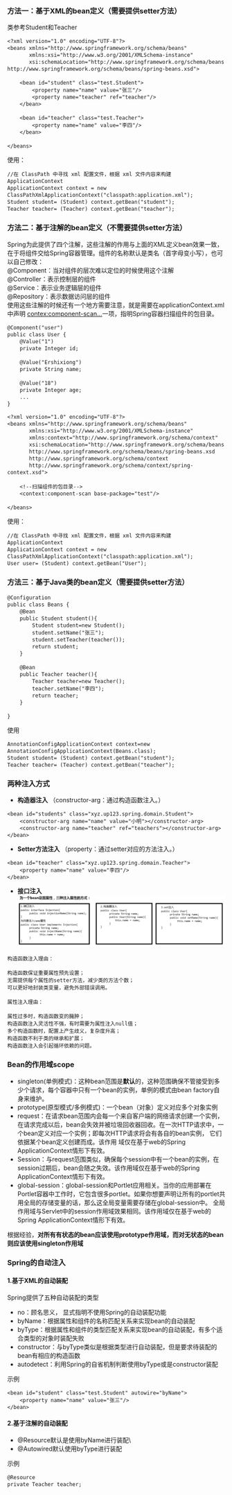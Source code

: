 ### 方法一：基于XML的bean定义（需要提供setter方法）

类参考Student和Teacher
```
<?xml version="1.0" encoding="UTF-8"?>
<beans xmlns="http://www.springframework.org/schema/beans"
       xmlns:xsi="http://www.w3.org/2001/XMLSchema-instance"
       xsi:schemaLocation="http://www.springframework.org/schema/beans http://www.springframework.org/schema/beans/spring-beans.xsd">
 
    <bean id="student" class="test.Student">
        <property name="name" value="张三"/>
        <property name="teacher" ref="teacher"/>
    </bean>
 
    <bean id="teacher" class="test.Teacher">
        <property name="name" value="李四"/>
    </bean>
 
</beans>
```
使用：
```
//在 ClassPath 中寻找 xml 配置文件，根据 xml 文件内容来构建 ApplicationContext
ApplicationContext context = new ClassPathXmlApplicationContext("classpath:application.xml");
Student student= (Student) context.getBean("student");
Teacher teacher= (Teacher) context.getBean("teacher");

```
### 方法二：基于注解的bean定义（不需要提供setter方法）
Spring为此提供了四个注解，这些注解的作用与上面的XML定义bean效果一致，在于将组件交给Spring容器管理。组件的名称默认是类名（首字母变小写），也可以自己修改：\
@Component：当对组件的层次难以定位的时候使用这个注解\
@Controller：表示控制层的组件\
@Service：表示业务逻辑层的组件\
@Repository：表示数据访问层的组件\
使用这些注解的时候还有一个地方需要注意，就是需要在applicationContext.xml中声明
<contex:component-scan...>一项，指明Spring容器扫描组件的包目录。

```
@Component("user")
public class User {
    @Value("1")
    private Integer id;

    @Value("Ershixiong")
    private String name;

    @Value("18")
    private Integer age;
    ...
}
```

```
<?xml version="1.0" encoding="UTF-8"?>
<beans xmlns="http://www.springframework.org/schema/beans"
       xmlns:xsi="http://www.w3.org/2001/XMLSchema-instance"
       xmlns:context="http://www.springframework.org/schema/context"
       xsi:schemaLocation="http://www.springframework.org/schema/beans
       http://www.springframework.org/schema/beans/spring-beans.xsd
       http://www.springframework.org/schema/context
       http://www.springframework.org/schema/context/spring-context.xsd">
 
    <!--扫描组件的包目录-->
    <context:component-scan base-package="test"/>
 
</beans>
```
使用：
```
//在 ClassPath 中寻找 xml 配置文件，根据 xml 文件内容来构建 ApplicationContext
ApplicationContext context = new ClassPathXmlApplicationContext("classpath:application.xml");
User user= (Student) context.getBean("User");
```

### 方法三：基于Java类的bean定义（需要提供setter方法）
```
@Configuration
public class Beans {
    @Bean
    public Student student(){
        Student student=new Student();
        student.setName("张三");
        student.setTeacher(teacher());
        return student;
    }

    @Bean
    public Teacher teacher(){
        Teacher teacher=new Teacher();
        teacher.setName("李四");
        return teacher;
    }

}
```

使用
```
AnnotationConfigApplicationContext context=new AnnotationConfigApplicationContext(Beans.class);
Student student= (Student) context.getBean("student");
Teacher teacher= (Teacher) context.getBean("teacher");
```

### 两种注入方式
- **构造器注入** （constructor-arg：通过构造函数注入。）
```
<bean id="students" class="xyz.up123.spring.domain.Student">
    <constructor-arg name="name" value="小明"></constructor-arg>
    <constructor-arg name="teacher" ref="teachers"></constructor-arg>
</bean>
``` 
- **Setter方法注入** （property：通过setter对应的方法注入。）
```
<bean id="teacher" class="xyz.up123.spring.domain.Teacher">
    <property name="name" value="李四"/>
</bean>
```
- **接口注入**
![image](../spring/src/main/resources/img/zhuru.png)
```
构造函数注入理由：

构造函数保证重要属性预先设置；
无需提供每个属性的setter方法，减少类的方法个数；
可以更好地封装类变量，避免外部错误调用。

属性注入理由：

属性过多时，构造函数变的臃肿；
构造函数注入灵活性不强，有时需要为属性注入null值；
多个构造函数时，配置上产生歧义，复杂度升高；
构造函数不利于类的继承和扩展；
构造函数注入会引起循环依赖的问题。 
```
### Bean的作用域scope
- singleton(单例模式)：这种bean范围是**默认**的，这种范围确保不管接受到多少个请求，每个容器中只有一个bean的实例，单例的模式由bean factory自身来维护。
- prototype(原型模式/多例模式)：一个bean（对象）定义对应多个对象实例
- request：在请求bean范围内会每一个来自客户端的网络请求创建一个实例，在请求完成以后，bean会失效并被垃圾回收器回收。在一次HTTP请求中，一个bean定义对应一个实例；即每次HTTP请求将会有各自的bean实例， 它们依据某个bean定义创建而成。该作用 域仅在基于web的Spring ApplicationContext情形下有效。
- Session：与request范围类似，确保每个session中有一个bean的实例，在session过期后，bean会随之失效。该作用域仅在基于web的Spring ApplicationContext情形下有效。
- global-session：global-session和Portlet应用相关。当你的应用部署在Portlet容器中工作时，它包含很多portlet。如果你想要声明让所有的portlet共用全局的存储变量的话，那么这全局变量需要存储在global-session中。
全局作用域与Servlet中的session作用域效果相同。该作用域仅在基于web的Spring ApplicationContext情形下有效。

根据经验，**对所有有状态的bean应该使用prototype作用域，而对无状态的bean则应该使用singleton作用域**

### Spring的自动注入

#### 1.基于XML的自动装配
Spring提供了五种自动装配的类型
- no：顾名思义， 显式指明不使用Spring的自动装配功能
- byName：根据属性和组件的名称匹配关系来实现bean的自动装配
- byType：根据属性和组件的类型匹配关系来实现bean的自动装配，有多个适合类型的对象时装配失败
- constructor：与byType类似是根据类型进行自动装配，但是要求待装配的bean有相应的构造函数
- autodetect：利用Spring的自省机制判断使用byType或是constructor装配

示例
```
<bean id="student" class="test.Student" autowire="byName">
    <property name="name" value="张三"/>
</bean>
```
#### 2.基于注解的自动装配

- @Resource默认是使用byName进行装配\
- @Autowired默认使用byType进行装配

示例
```
@Resource
private Teacher teacher;
```



